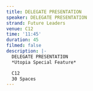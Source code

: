```yaml
---
title: DELEGATE PRESENTATION
speaker: DELEGATE PRESENTATION
strand: Future Leaders
venue: C12
time: '11:45'
duration: 45
filmed: false
description: |-
  DELEGATE PRESENTATION
  *Utopia Special Feature*

  C12
  30 Spaces
---
```


